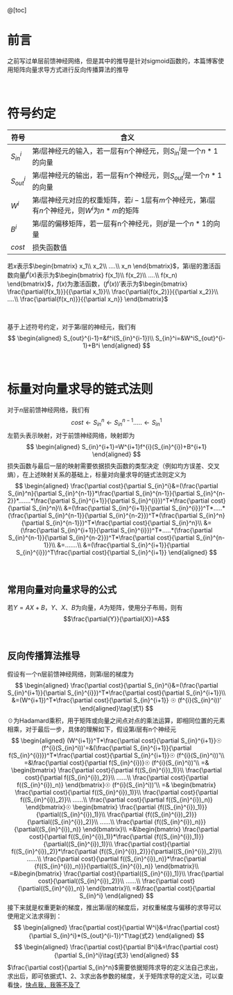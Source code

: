 @[toc]

# 前言
之前写过单层前馈神经网络，但是其中的推导是针对sigmoid函数的，本篇博客使用矩阵向量求导方式进行反向传播算法的推导

<br>

# 符号约定
|符号|含义  |
|--|--|
| $S_{in}^i$ | 第$i$层神经元的输入，若一层有n个神经元，则$S_{in}^i$是一个$n*1$的向量 |
| $S_{out}^i$ | 第$i$层神经元的输出，若一层有n个神经元，则$S_{out}^i$是一个$n*1$的向量 |
|$W^i$|第$i$层神经元对应的权重矩阵，若$i-1$层有$m$个神经元，第$i$层有$n$个神经元，则$W^i$为$n*m$的矩阵|
|$B^i$|第$i$层的偏移矩阵，若一层有n个神经元，则$B^i$是一个$n*1$的向量|
|$cost$|损失函数值|

若$x$表示$\begin{bmatrix}
x_1\\
x_2\\
....\\
x_n
\end{bmatrix}$，第i层的激活函数向量$f^i(x)$表示为$\begin{bmatrix}
f(x_1)\\
f(x_2)\\
....\\
f(x_n)
\end{bmatrix}$，$f(x)$为激活函数，$(f^i(x))'$表示为$\begin{bmatrix}
\frac{\partial{f(x_1)}}{{\partial x_1}}\\
\frac{\partial{f(x_2)}}{{\partial x_2}}\\
....\\
\frac{\partial{f(x_n)}}{{\partial x_n}}
\end{bmatrix}$

<br>

基于上述符号约定，对于第$i$层的神经元，我们有
$$
\begin{aligned}
S_{out}^{i-1}=&f^i(S_{in}^{i-1})\\
S_{in}^i=&W^iS_{out}^{i-1}+B^i
\end{aligned}
$$

<br>

# 标量对向量求导的链式法则

对于$n$层前馈神经网络，我们有
$$cost\leftarrow S_{in}^n\leftarrow S_{in}^{n-1}.....\leftarrow S_{in}^1$$
左箭头表示映射，对于前馈神经网络，映射即为
$$
\begin{aligned}
S_{in}^{i+1}=W^{i+1}f^{i}(S_{in}^{i})+B^{i+1}
\end{aligned}
$$
损失函数与最后一层的映射需要依据损失函数的类型决定（例如均方误差、交叉熵），在上述映射关系的基础上，标量对向量求导的链式法则定义为
$$
\begin{aligned}
\frac{\partial cost}{\partial S_{in}^i}&=(\frac{\partial S_{in}^n}{\partial S_{in}^{n-1}}*\frac{\partial S_{in}^{n-1}}{\partial S_{in}^{n-2}}*.......*\frac{\partial S_{in}^{i+1}}{\partial S_{in}^{i}})^T*\frac{\partial cost}{\partial S_{in}^n}\\
&=(\frac{\partial S_{in}^{i+1}}{\partial S_{in}^{i}})^T*.....*(\frac{\partial S_{in}^{n-1}}{\partial S_{in}^{n-2}})^T*(\frac{\partial S_{in}^n}{\partial S_{in}^{n-1}})^T*\frac{\partial cost}{\partial S_{in}^n}\\
&=(\frac{\partial S_{in}^{i+1}}{\partial S_{in}^{i}})^T*.....*(\frac{\partial S_{in}^{n-1}}{\partial S_{in}^{n-2}})^T*\frac{\partial cost}{\partial S_{in}^{n-1}}\\
&=.......\\
&=(\frac{\partial S_{in}^{i+1}}{\partial S_{in}^{i}})^T\frac{\partial cost}{\partial S_{in}^{i+1}}
\end{aligned}
$$


<br>

## 常用向量对向量求导的公式
若$Y=AX+B$，$Y$、$X、B$为向量，$A$为矩阵，使用分子布局，则有$$\frac{\partial{Y}}{\partial{X}}=A$$

<br>

## 反向传播算法推导
假设有一个n层前馈神经网络，则第$i$层的梯度为
$$
\begin{aligned}
\frac{\partial cost}{\partial S_{in}^i}&=(\frac{\partial S_{in}^{i+1}}{\partial S_{in}^{i}})^T*\frac{\partial cost}{\partial S_{in}^{i+1}}\\
&=(W^{i+1})^T*\frac{\partial cost}{\partial S_{in}^{i+1}}  ☉ (f^{i}(S_{in}^i))'
\end{aligned}\tag{式1}
$$
☉为Hadamard乘积，用于矩阵或向量之间点对点的乘法运算，即相同位置的元素相乘，对于最后一步，具体的理解如下，假设第$i$层有n个神经元
$$
\begin{aligned}
(W^{i+1})^T*\frac{\partial cost}{\partial S_{in}^{i+1}}☉ (f^{i}(S_{in}^i))'=&(\frac{\partial S_{in}^{i+1}}{\partial f(S_{in}^{i})})^T*\frac{\partial cost}{\partial S_{in}^{i+1}}☉ (f^{i}(S_{in}^i))'\\
=&\frac{\partial cost}{\partial f(S_{in}^{i})}☉ (f^{i}(S_{in}^i))'\\
=&
\begin{bmatrix}
\frac{\partial cost}{\partial f((S_{in}^{i})_1)}\\
\frac{\partial cost}{\partial f((S_{in}^{i})_2)}\\
......\\
\frac{\partial cost}{\partial f((S_{in}^{i})_n)}
\end{bmatrix}☉ (f^{i}(S_{in}^i))'\\
=&
\begin{bmatrix}
\frac{\partial cost}{\partial f((S_{in}^{i})_1)}\\
\frac{\partial cost}{\partial f((S_{in}^{i})_2)}\\
......\\
\frac{\partial cost}{\partial f((S_{in}^{i})_n)}
\end{bmatrix}☉
\begin{bmatrix}
\frac{\partial {f((S_{in}^{i})_1)}}{\partial((S_{in}^{i})_1)}\\
\frac{\partial {f((S_{in}^{i})_2)}}{\partial((S_{in}^{i})_2)}\\
......\\
\frac{\partial {f((S_{in}^{i})_n)}}{\partial((S_{in}^{i})_n)}
\end{bmatrix}\\
=&\begin{bmatrix}
\frac{\partial cost}{\partial f((S_{in}^{i})_1)}*\frac{\partial {f((S_{in}^{i})_1)}}{\partial((S_{in}^{i})_1)}\\
\frac{\partial cost}{\partial f((S_{in}^{i})_2)}*\frac{\partial {f((S_{in}^{i})_2)}}{\partial((S_{in}^{i})_2)}\\
......\\
\frac{\partial cost}{\partial f((S_{in}^{i})_n)}*\frac{\partial {f((S_{in}^{i})_n)}}{\partial((S_{in}^{i})_n)}
\end{bmatrix}\\
=&\begin{bmatrix}
\frac{\partial cost}{\partial((S_{in}^{i})_1)}\\
\frac{\partial cost}{\partial((S_{in}^{i})_2)}\\
......\\
\frac{\partial cost}{\partial((S_{in}^{i})_n)}
\end{bmatrix}\\
=&\frac{\partial cost}{\partial S_{in}^i}
\end{aligned}
$$
接下来就是权重更新的梯度，推出第$i$层的梯度后，对权重梯度与偏移的求导可以使用定义法求得到：
$$
\begin{aligned}
\frac{\partial cost}{\partial W^i}&=\frac{\partial cost}{\partial S_{in}^i}*(S_{out}^{i-1})^T\tag{式2}
\end{aligned}
$$
$$
\begin{aligned}
\frac{\partial cost}{\partial B^i}&=\frac{\partial cost}{\partial S_{in}^i}\tag{式3}
\end{aligned}
$$
$\frac{\partial cost}{\partial S_{in}^n}$需要依据矩阵求导的定义法自己求出，求出后，即可依据式1、2、3求出各参数的梯度，关于矩阵求导的定义法，可以查看[快](https://www.cnblogs.com/pinard/p/10750718.html)，[快点我，我等不及了](https://www.cnblogs.com/pinard/p/10773942.html)
